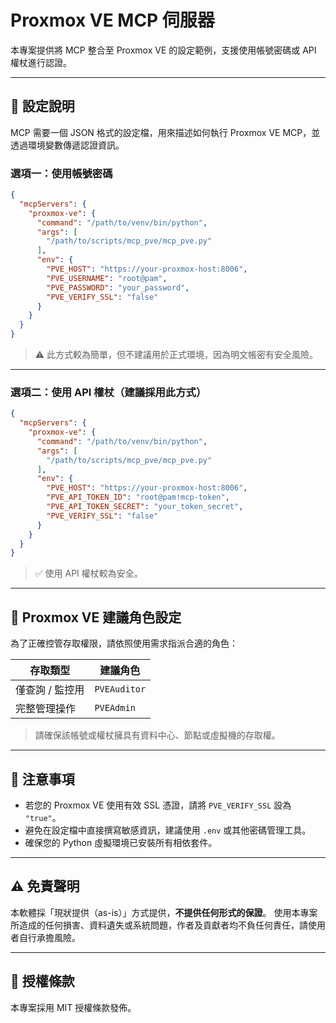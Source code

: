 

# Proxmox VE MCP 伺服器

本專案提供將 MCP 整合至 Proxmox VE 的設定範例，支援使用帳號密碼或 API 權杖進行認證。

---

## 🔧 設定說明

MCP 需要一個 JSON 格式的設定檔，用來描述如何執行 Proxmox VE MCP，並透過環境變數傳遞認證資訊。

### 選項一：使用帳號密碼

```json
{
  "mcpServers": {
    "proxmox-ve": {
      "command": "/path/to/venv/bin/python",
      "args": [
        "/path/to/scripts/mcp_pve/mcp_pve.py"
      ],
      "env": {
        "PVE_HOST": "https://your-proxmox-host:8006",
        "PVE_USERNAME": "root@pam",
        "PVE_PASSWORD": "your_password",
        "PVE_VERIFY_SSL": "false"
      }
    }
  }
}
````

> ⚠️ 此方式較為簡單，但不建議用於正式環境，因為明文帳密有安全風險。

---

### 選項二：使用 API 權杖（建議採用此方式）

```json
{
  "mcpServers": {
    "proxmox-ve": {
      "command": "/path/to/venv/bin/python",
      "args": [
        "/path/to/scripts/mcp_pve/mcp_pve.py"
      ],
      "env": {
        "PVE_HOST": "https://your-proxmox-host:8006",
        "PVE_API_TOKEN_ID": "root@pam!mcp-token",
        "PVE_API_TOKEN_SECRET": "your_token_secret",
        "PVE_VERIFY_SSL": "false"
      }
    }
  }
}
```

> ✅ 使用 API 權杖較為安全。

---

## 🔐 Proxmox VE 建議角色設定

為了正確控管存取權限，請依照使用需求指派合適的角色：

| 存取類型      | 建議角色         |
| --------- | ------------ |
| 僅查詢 / 監控用 | `PVEAuditor` |
| 完整管理操作    | `PVEAdmin`   |

> 請確保該帳號或權杖擁具有資料中心、節點或虛擬機的存取權。

---

## 📌 注意事項

* 若您的 Proxmox VE 使用有效 SSL 憑證，請將 `PVE_VERIFY_SSL` 設為 `"true"`。
* 避免在設定檔中直接撰寫敏感資訊，建議使用 `.env` 或其他密碼管理工具。
* 確保您的 Python 虛擬環境已安裝所有相依套件。

---

## ⚠️ 免責聲明

本軟體採「現狀提供（as-is）」方式提供，**不提供任何形式的保證**。
使用本專案所造成的任何損害、資料遺失或系統問題，作者及貢獻者均不負任何責任，請使用者自行承擔風險。

---

## 📄 授權條款

本專案採用 MIT 授權條款發佈。

